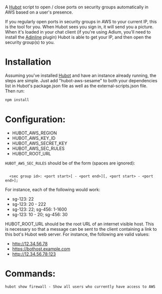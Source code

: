 A [Hubot](https://hubot.github.com/) script to open / close ports on security groups automatically in AWS based on a user's presence.

If you regularly open ports in security groups in AWS to your current IP, this is the tool for you.  When Hubot sees you sign in, it will send you a picture.  When it's loaded in your chat client (if you're using Adium, you'll need to install the [Adinline](http://www.adiumxtras.com/index.php?a=xtras&xtra_id=7926) plugin) Hubot is able to get your IP, and then open the security group(s) to you.

# Installation
Assuming you've installed [Hubot](https://hubot.github.com/) and have an instance already running, the steps are simple.  Just add "hubot-aws-sesame" to both your dependencies list in Hubot's package.json file as well as the external-scripts.json file.  Then run:

```bash
npm install
```

# Configuration:

* HUBOT_AWS_REGION
* HUBOT_AWS_KEY_ID
* HUBOT_AWS_SECRET_KEY
* HUBOT_AWS_SEC_RULES
* HUBOT_ROOT_URL

```HUBOT_AWS_SEC_RULES``` should be of the form (spaces are ignored):

<code>
  &lt;sec group id&gt;: &lt;port start&gt;[ - &lt;port end&gt;][, &lt;port start&gt; - &lt;port end&gt;];
</code>

For instance, each of the following would work:

* sg-123: 22
* sg-123: 20 - 222
* sg-123: 22; sg-456: 1-1600
* sg-123: 10 - 20; sg-456: 30

HUBOT_ROOT_URL should be the root URL of an internet visible host.  This is necessary so that a message can be sent to the client containing a link to this bot's Hubot web server.  For instance, the following are valid values:

* http://12.34.56.78
* https://bothost.example.com
* http://12.34.56.78:123

# Commands:

    hubot show firewall - Show all users who currently have access to AWS
